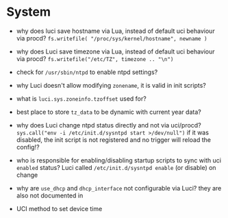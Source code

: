 

# System

* why does luci save hostname via Lua, instead of default uci behaviour via procd?
`fs.writefile( "/proc/sys/kernel/hostname", newname )`

* why does Luci save timezone via Lua, instead of default uci behaviour via procd?
`fs.writefile("/etc/TZ", timezone .. "\n")`

* check for `/usr/sbin/ntpd` to enable ntpd settings?

* why Luci doesn't allow modifying `zonename`, it is valid in init scripts?
* what is `luci.sys.zoneinfo.tzoffset` used for?

* best place to store `tz_data` to be dynamic with current year data?

* why does Luci change ntpd status directly and not via uci/procd?
`sys.call("env -i /etc/init.d/sysntpd start >/dev/null")`
if it was disabled, the init script is not registered and no trigger will reload the config!?

* who is responsible for enabling/disabling startup scripts to sync with uci `enabled` status?
Luci called `/etc/init.d/sysntpd enable` (or disable) on change

* why are `use_dhcp` and  `dhcp_interface` not configurable via Luci?
they are also not documented in [](https://openwrt.org/docs/guide-user/advanced/ntp_configuration)

* UCI method to set device time